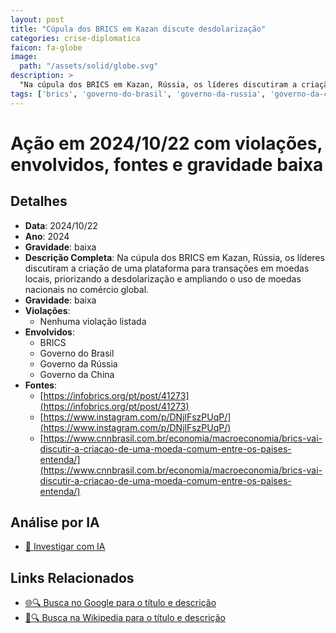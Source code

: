```yaml
---
layout: post
title: "Cúpula dos BRICS em Kazan discute desdolarização"
categories: crise-diplomatica
faicon: fa-globe
image:
  path: "/assets/solid/globe.svg"
description: > 
  "Na cúpula dos BRICS em Kazan, Rússia, os líderes discutiram a criação de uma plataforma para transações em moedas locais, priorizando a desdolarização e ampliando o uso de moedas nacionais no comércio global."
tags: ['brics', 'governo-do-brasil', 'governo-da-russia', 'governo-da-china', 'gravidade-baixa']
---
```


# Ação em 2024/10/22 com violações, envolvidos, fontes e gravidade baixa

## Detalhes
- **Data**: 2024/10/22
- **Ano**: 2024
- **Gravidade**: baixa
- **Descrição Completa**: Na cúpula dos BRICS em Kazan, Rússia, os líderes discutiram a criação de uma plataforma para transações em moedas locais, priorizando a desdolarização e ampliando o uso de moedas nacionais no comércio global.
- **Gravidade**: baixa <i class="fas fa-globe fa-2x"></i>
- **Violações**:
  - Nenhuma violação listada
- **Envolvidos**:
  - BRICS
  - Governo do Brasil
  - Governo da Rússia
  - Governo da China
- **Fontes**:
  - [https://infobrics.org/pt/post/41273](https://infobrics.org/pt/post/41273)
  - [https://www.instagram.com/p/DNjlFszPUqP/](https://www.instagram.com/p/DNjlFszPUqP/)
  - [https://www.cnnbrasil.com.br/economia/macroeconomia/brics-vai-discutir-a-criacao-de-uma-moeda-comum-entre-os-paises-entenda/](https://www.cnnbrasil.com.br/economia/macroeconomia/brics-vai-discutir-a-criacao-de-uma-moeda-comum-entre-os-paises-entenda/)

## Análise por IA
- [🤖 Investigar com IA](https://www.perplexity.ai/search?q=%20C%C3%BApula%20dos%20BRICS%20em%20Kazan%20discute%20desdolariza%C3%A7%C3%A3o%20Na%20c%C3%BApula%20dos%20BRICS%20em%20Kazan%2C%20R%C3%BAssia%2C%20os%20l%C3%ADderes%20discutiram%20a%20cria%C3%A7%C3%A3o%20de%20uma%20plataforma%20para%20transa%C3%A7%C3%B5es%20em%20moedas%20locais%2C%20priorizando%20a%20desdolariza%C3%A7%C3%A3o%20e%20ampliando%20o%20uso%20de%20moedas%20nacionais%20no%20com%C3%A9rcio%20global.%20%202024%20gravidade%20baixa)

## Links Relacionados
- [🌐🔍 Busca no Google para o título e descrição](https://www.google.com/search?q=%20C%C3%BApula%20dos%20BRICS%20em%20Kazan%20discute%20desdolariza%C3%A7%C3%A3o%20Na%20c%C3%BApula%20dos%20BRICS%20em%20Kazan%2C%20R%C3%BAssia%2C%20os%20l%C3%ADderes%20discutiram%20a%20cria%C3%A7%C3%A3o%20de%20uma%20plataforma%20para%20transa%C3%A7%C3%B5es%20em%20moedas%20locais%2C%20priorizando%20a%20desdolariza%C3%A7%C3%A3o%20e%20ampliando%20o%20uso%20de%20moedas%20nacionais%20no%20com%C3%A9rcio%20global.%20%202024%20gravidade%20baixa)
- [📖🔍 Busca na Wikipedia para o título e descrição](https://pt.wikipedia.org/w/index.php?search=%20C%C3%BApula%20dos%20BRICS%20em%20Kazan%20discute%20desdolariza%C3%A7%C3%A3o%20Na%20c%C3%BApula%20dos%20BRICS%20em%20Kazan%2C%20R%C3%BAssia%2C%20os%20l%C3%ADderes%20discutiram%20a%20cria%C3%A7%C3%A3o%20de%20uma%20plataforma%20para%20transa%C3%A7%C3%B5es%20em%20moedas%20locais%2C%20priorizando%20a%20desdolariza%C3%A7%C3%A3o%20e%20ampliando%20o%20uso%20de%20moedas%20nacionais%20no%20com%C3%A9rcio%20global.%20%202024%20gravidade%20baixa)

